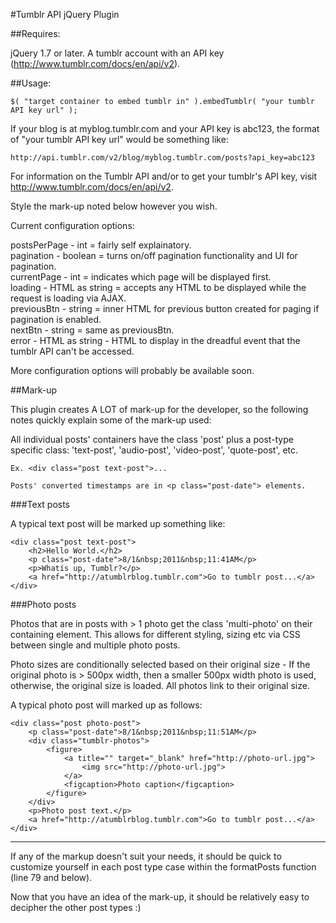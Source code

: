 #Tumblr API jQuery Plugin

##Requires:

jQuery 1.7 or later.
A tumblr account with an API key (http://www.tumblr.com/docs/en/api/v2).

##Usage:
 
	$( "target container to embed tumblr in" ).embedTumblr( "your tumblr API key url" );

If your blog is at myblog.tumblr.com and your API key is abc123, the format of "your tumblr API key url" would be something like:

	http://api.tumblr.com/v2/blog/myblog.tumblr.com/posts?api_key=abc123

For information on the Tumblr API and/or to get your tumblr's API key, visit http://www.tumblr.com/docs/en/api/v2.

Style the mark-up noted below however you wish.

Current configuration options:

postsPerPage - int = fairly self explainatory.<br>
pagination - boolean = turns on/off pagination functionality and UI for pagination.<br>
currentPage - int = indicates which page will be displayed first.<br>
loading - HTML as string = accepts any HTML to be displayed while the request is loading via AJAX.<br>
previousBtn - string = inner HTML for previous button created for paging if pagination is enabled.<br>
nextBtn - string = same as previousBtn.<br>
error - HTML as string - HTML to display in the dreadful event that the tumblr API can't be accessed.

More configuration options will probably be available soon.

##Mark-up

This plugin creates A LOT of mark-up for the developer, 
so the following notes quickly explain some of the mark-up used:

All individual posts' containers have the class 'post' plus a post-type specific class:
'text-post', 'audio-post', 'video-post', 'quote-post', etc.

	Ex. <div class="post text-post">...

	Posts' converted timestamps are in <p class="post-date"> elements.

###Text posts
	
A typical text post will be marked up something like:
	
	<div class="post text-post">
		<h2>Hello World.</h2>
		<p class="post-date">8/1&nbsp;2011&nbsp;11:41AM</p>
		<p>Whatís up, Tumblr?</p>
		<a href="http://atumblrblog.tumblr.com">Go to tumblr post...</a>
	</div>

###Photo posts
	
Photos that are in posts with > 1 photo get the class 'multi-photo' on their containing element.
This allows for different styling, sizing etc via CSS between single and multiple photo posts.

Photo sizes are conditionally selected based on their original size -
If the original photo is > 500px width, then a smaller 500px width photo is used,
otherwise, the original size is loaded. All photos link to their original size.

A typical photo post will marked up as follows:
	
	<div class="post photo-post">
		<p class="post-date">8/1&nbsp;2011&nbsp;11:51AM</p>
		<div class="tumblr-photos">
			<figure>
				<a title="" target="_blank" href="http://photo-url.jpg">
					<img src="http://photo-url.jpg">
				</a>
				<figcaption>Photo caption</figcaption>
			</figure>
		</div>
		<p>Photo post text.</p>
		<a href="http://atumblrblog.tumblr.com">Go to tumblr post...</a>
	</div>	

------

If any of the markup doesn't suit your needs, it should be quick to customize yourself in each post type case within the formatPosts function (line 79 and below).
	
Now that you have an idea of the mark-up, it should be relatively easy to decipher the other post types :)